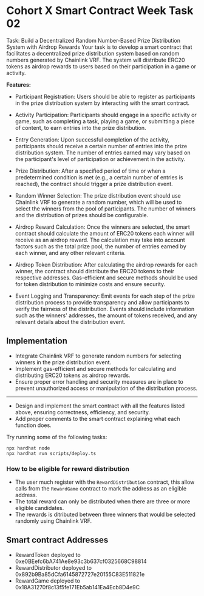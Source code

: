 # Cohort X Smart Contract Week Task 02

Task: Build a Decentralized Random Number-Based Prize Distribution System with Airdrop Rewards
Your task is to develop a smart contract that facilitates a decentralized prize distribution system based on random numbers generated by Chainlink VRF. The system will distribute ERC20 tokens as airdrop rewards to users based on their participation in a game or activity.

**Features:**

- Participant Registration: Users should be able to register as participants in the prize distribution system by interacting with the smart contract.

- Activity Participation: Participants should engage in a specific activity or game, such as completing a task, playing a game, or submitting a piece of content, to earn entries into the prize distribution.

- Entry Generation: Upon successful completion of the activity, participants should receive a certain number of entries into the prize distribution system. The number of entries earned may vary based on the participant's level of participation or achievement in the activity.

- Prize Distribution: After a specified period of time or when a predetermined condition is met (e.g., a certain number of entries is reached), the contract should trigger a prize distribution event.

- Random Winner Selection: The prize distribution event should use Chainlink VRF to generate a random number, which will be used to select the winners from the pool of participants. The number of winners and the distribution of prizes should be configurable.

- Airdrop Reward Calculation: Once the winners are selected, the smart contract should calculate the amount of ERC20 tokens each winner will receive as an airdrop reward. The calculation may take into account factors such as the total prize pool, the number of entries earned by each winner, and any other relevant criteria.

- Airdrop Token Distribution: After calculating the airdrop rewards for each winner, the contract should distribute the ERC20 tokens to their respective addresses. Gas-efficient and secure methods should be used for token distribution to minimize costs and ensure security.

- Event Logging and Transparency: Emit events for each step of the prize distribution process to provide transparency and allow participants to verify the fairness of the distribution. Events should include information such as the winners' addresses, the amount of tokens received, and any relevant details about the distribution event.

## Implementation
- Integrate Chainlink VRF to generate random numbers for selecting winners in the prize distribution event.
- Implement gas-efficient and secure methods for calculating and distributing ERC20 tokens as airdrop rewards.
- Ensure proper error handling and security measures are in place to prevent unauthorized access or manipulation of the distribution process.


<hr>

- Design and implement the smart contract with all the features listed above, ensuring correctness, efficiency, and security.
- Add proper comments to the smart contract explaining what each function does.

Try running some of the following tasks:

```shell
npx hardhat node
npx hardhat run scripts/deploy.ts
```

### How to be eligible for reward distribution
- The user much register with the `RewardDistribution` contract, this allow calls from the `RewardGame` contract to mark the address as an eligible address.
- The total reward can only be distributed when there are three or more eligible candidates.
- The rewards is ditributed between three winners that would be selected randomly using Chainlink VRF.

## Smart contract Addresses
- RewardToken deployed to 0xe0BEefc6bA741Ae8e93c3b637cf0325668C98814
- RewardDistributor deployed to 0x892b9Ba85dCfa6145872727e20155C83E511821e
- RewardGame deployed to 0x18A31270f8c13f5fe171Eb5ab141Ea4Ecb8D4e9C